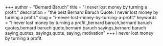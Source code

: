+++
author = "Bernard Baruch"
title = "I never lost money by turning a profit."
description = "the best Bernard Baruch Quote: I never lost money by turning a profit."
slug = "i-never-lost-money-by-turning-a-profit"
keywords = "I never lost money by turning a profit.,bernard baruch,bernard baruch quotes,bernard baruch quote,bernard baruch sayings,bernard baruch saying,quotes, sayings,quote, saying, motivation"
+++
I never lost money by turning a profit.
